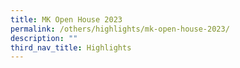 ```yaml
---
title: MK Open House 2023
permalink: /others/highlights/mk-open-house-2023/
description: ""
third_nav_title: Highlights
---
```

